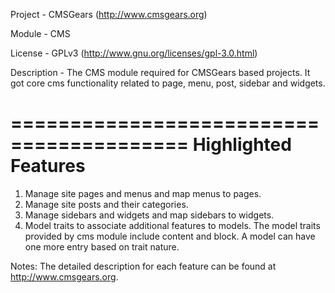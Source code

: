 Project 	- CMSGears (http://www.cmsgears.org)

Module  	- CMS

License 	- GPLv3 (http://www.gnu.org/licenses/gpl-3.0.html)

Description - The CMS module required for CMSGears based projects. It got core cms functionality related to page, menu, post, sidebar and widgets.

=========================================
Highlighted Features
=========================================
1. Manage site pages and menus and map menus to pages.
2. Manage site posts and their categories.
3. Manage sidebars and widgets and map sidebars to widgets.
5. Model traits to associate additional features to models. The model traits provided by cms module include content and block. A model can have one more entry based on trait nature.

Notes: The detailed description for each feature can be found at http://www.cmsgears.org.